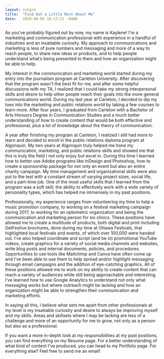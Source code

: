 ```yaml
---
layout: single
title:  "Find Out a Little More About Me"
date:   2020-08-05 18:17:21 -0400
---
```

As you've probably figured out by now, my name is Kaylene! I'm a marketing and communication professional with experience in a handful of industries and an insatiable curiosity. My approach to communications and marketing is less of pure numbers and messaging and more of a way to reach people, to share new ideas or products, and to help people understand what’s being presented to them and how an organization might be able to help.

My interest in the communication and marketing world started during my entry into the journalism program at Carleton University. After discovering that the program wasn't the best fit for me, and after some helpful discussions with my TA, I realized that I could take my strong interpersonal skills and desire to help other people reach their goals into the more general communications world. During my last year at Carleton, I decided
to dip my toes into the marketing and public relations world by taking a few courses to learn more. After four years, I graduated from Carleton with a Bachelor of Arts Honuors Degree in Communication Studies and a much better understanding of how to create content that would be both effective and professional, plus a lot of knowledge about the theory of communication. 

A year after finishing my program at Carleton, I realized I still had more to learn and decided to enroll in the public relations diploma program at Algonquin. My two years at Algonquin truly helped me hone my communication, marketing, and public relations skills and showed me that this is truly the field I not only enjoy but excel in. During this time I learned how to better use Adobe programs like InDesign and Photoshop, how to create a sponsorship package for not only an event but also an entire charity campaign. My time management and organizational skills were also put to the test with a constant stream of varying project sizes, social life, and a part-time job. One of the most useful skills that I learned from the program was a soft skill; the ability to effectively work with a wide variety of personality types, which has helped me immensely in my past positions.

Professionally, my experience ranges from volunteering my time to help a music promotion company, to working on a festival marketing campaign during 2017, to working for an optometric organization and being the communication and marketing person for six clinics. These positions have allowed me to create a multitude of products, both digital and print including GetFestive brochures, done during my time at Ottawa Festivals, that highlighted local festivals and events, of which over 100,000 were handed out. I’ve also helped coordinate and script (and be in) promotional YouTube videos, create graphics for a variety of social media channels and websites, write blog posts and internal documents, policies, and procedures. Opportunities to use tools like Mailchimp and Canva have often come up and I’ve been able to use them to help spread and/or highlight messaging through email campaigns and the addition of eye-catching graphics. All of these positions allowed me to work on my ability to create content that can reach a variety of audiences while still being approachable and interesting. I’ve learned how to use Google Analytics to understand not only what messaging works but where outreach might be lacking and how an organization might be able to strengthen their communication and marketing efforts. 

In saying all this, I believe what sets me apart from other professionals at my level is my insatiable curiosity and desire to always be improving myself and my skills. Areas and skillsets where I may be lacking are less of a challenge and more of an opportunity for me to grow, not only as a person but also as a professional. 

If you want a more in-depth look at my responsibilities at my past positions, you can find everything on my Resume page. For a better understanding of what kind of content I’ve produced, you can head to my Portfolio page. For everything else? Feel free to send me an email!



